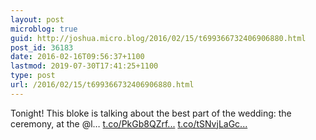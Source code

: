 ```yaml
---
layout: post
microblog: true
guid: http://joshua.micro.blog/2016/02/15/t699366732406906880.html
post_id: 36183
date: 2016-02-16T09:56:37+1100
lastmod: 2019-07-30T17:41:25+1100
type: post
url: /2016/02/15/t699366732406906880.html
---
```

Tonight! This bloke is talking about the best part of the wedding: the ceremony, at the @l… [t.co/PkGb8QZrf...](https://t.co/PkGb8QZrfo) [t.co/tSNvjLaGc...](https://t.co/tSNvjLaGcV)
